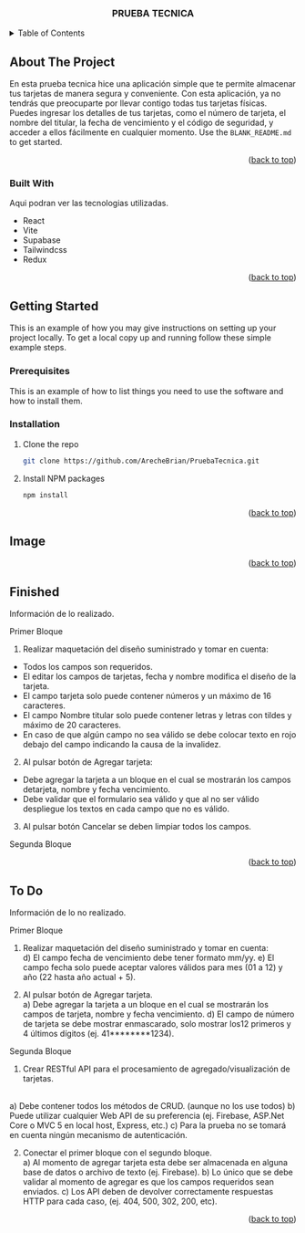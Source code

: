 
<!-- PROJECT LOGO -->
<br />
<div align="center">
  <h3 align="center">PRUEBA TECNICA</h3>
</div>



<!-- TABLE OF CONTENTS -->
<details>
  <summary>Table of Contents</summary>
  <ol>
    <li>
      <a href="#about-the-project">About The Project</a>
      <ul>
        <li><a href="#built-with">Built With</a></li>
      </ul>
    </li>
    <li>
      <a href="#getting-started">Getting Started</a>
      <ul>
        <li><a href="#installation">Installation</a></li>
      </ul>
    </li>
    <li><a href="#usage">Usage</a></li>
    <li><a href="#roadmap">Roadmap</a></li>
    <li href="#finished"><a>Finished</a></li>
    <li><a href="#To Do">To Do</a></li>
  </ol>
</details>



<!-- ABOUT THE PROJECT -->
## About The Project

En esta prueba tecnica hice una aplicación simple que te permite almacenar tus tarjetas de manera segura y conveniente. Con esta aplicación, ya no tendrás que preocuparte por llevar contigo todas tus tarjetas físicas. Puedes ingresar los detalles de tus tarjetas, como el número de tarjeta, el nombre del titular, la fecha de vencimiento y el código de seguridad, y acceder a ellos fácilmente en cualquier momento.
Use the `BLANK_README.md` to get started.

<p align="right">(<a href="#readme-top">back to top</a>)</p>



### Built With

Aqui podran ver las tecnologias utilizadas.

* React
* Vite
* Supabase
* Tailwindcss
* Redux

<p align="right">(<a href="#readme-top">back to top</a>)</p>

<!-- GETTING STARTED -->
## Getting Started

This is an example of how you may give instructions on setting up your project locally.
To get a local copy up and running follow these simple example steps.

### Prerequisites

This is an example of how to list things you need to use the software and how to install them.

### Installation

1. Clone the repo
   ```sh
   git clone https://github.com/ArecheBrian/PruebaTecnica.git
   ```
3. Install NPM packages
   ```sh
   npm install
   ```

<p align="right">(<a href="#readme-top">back to top</a>)</p>

<!-- Image -->
## Image

<p align="right">(<a href="#readme-top">back to top</a>)</p>

<!-- Finished -->
## Finished

Información de lo realizado.

Primer Bloque

1) Realizar maquetación del diseño suministrado y tomar en cuenta:
   
  * Todos los campos son requeridos.
  * El editar los campos de tarjetas, fecha y nombre modifica el diseño de la tarjeta.
  * El campo tarjeta solo puede contener números y un máximo de 16 caracteres.
  * El campo Nombre titular solo puede contener letras y letras con tildes y máximo
  de 20 caracteres.
  * En caso de que algún campo no sea válido se debe colocar texto en rojo debajo
  del campo indicando la causa de la invalidez.

2) Al pulsar botón de Agregar tarjeta:
   
  * Debe agregar la tarjeta a un bloque en el cual se mostrarán los campos detarjeta, nombre y fecha vencimiento.
  * Debe validar que el formulario sea válido y que al no ser válido despliegue los textos en cada campo que no es válido.
 
3) Al pulsar botón Cancelar se deben limpiar todos los campos.

Segunda Bloque

<p align="right">(<a href="#readme-top">back to top</a>)</p>

<!-- Finished -->
## To Do

Información de lo no realizado.

Primer Bloque

1) Realizar maquetación del diseño suministrado y tomar en cuenta:
      <br/>
  d) El campo fecha de vencimiento debe tener formato mm/yy.
  e) El campo fecha solo puede aceptar valores válidos para mes (01 a 12) y año (22
  hasta año actual + 5).

2) Al pulsar botón de Agregar tarjeta.
      <br/>
  a) Debe agregar la tarjeta a un bloque en el cual se mostrarán los campos de
  tarjeta, nombre y fecha vencimiento.
  d) El campo de número de tarjeta se debe mostrar enmascarado, solo mostrar los12 primeros y 4 últimos dígitos (ej. 41********1234).

Segunda Bloque

1) Crear RESTful API para el procesamiento de agregado/visualización de tarjetas.
<br/>
  a) Debe contener todos los métodos de CRUD. (aunque no los use todos)
  b) Puede utilizar cualquier Web API de su preferencia (ej. Firebase, ASP.Net Core o MVC 5 en local host, Express, etc.)
  c) Para la prueba no se tomará en cuenta ningún mecanismo de autenticación.
  
2) Conectar el primer bloque con el segundo bloque.
   <br/>
  a) Al momento de agregar tarjeta esta debe ser almacenada en alguna base de datos o archivo de texto (ej. Firebase).
  b) Lo único que se debe validar al momento de agregar es que los campos requeridos sean enviados.
  c) Los API deben de devolver correctamente respuestas HTTP para cada caso, (ej. 404, 500, 302, 200, etc).

<p align="right">(<a href="#readme-top">back to top</a>)</p>



